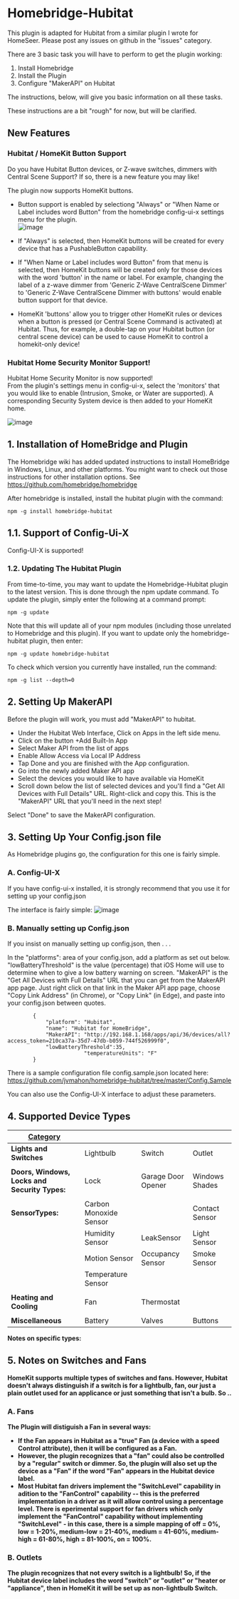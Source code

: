 # Homebridge-Hubitat
This plugin is adapted for Hubitat from a similar plugin I wrote for HomeSeer. Please post any issues on github in the "issues" category. 

There are 3 basic task you will have to perform to get the plugin working:
1. Install Homebridge
2. Install the Plugin
3. Configure "MakerAPI" on Hubitat

The instructions, below, will give you basic information on all these tasks.

These instructions are a bit "rough" for now, but will be clarified.

## New Features
### Hubitat / HomeKit Button Support

Do you have Hubitat Button devices, or Z-wave switches, dimmers with Central Scene Support? If so, there is a new feature you may like!

The plugin now supports HomeKit buttons. 
* Button support is enabled by selectiong "Always" or "When Name or Label includes word Button" from the homebridge config-ui-x settings menu for the plugin.  
![image](https://user-images.githubusercontent.com/15061942/110207669-0f5bec80-7e53-11eb-96ca-a0d8cc1d6d26.png)

* If "Always" is selected, then HomeKit buttons will be created for every device that has a PushableButton capability.  
* If "When Name or Label includes word Button" from that menu is selected, then HomeKit buttons will be created only for those devices with the word 'button' in the name or label. For example, changing the label of a z-wave dimmer from 'Generic Z-Wave CentralScene Dimmer' to 'Generic Z-Wave CentralScene Dimmer with buttons' would enable button support for that device. 
* HomeKit 'buttons' allow you to trigger other HomeKit rules or devices when a button is pressed (or Central Scene Command is activated) at Hubitat. Thus, for example, a double-tap on your Hubitat button (or central scene device) can be used to cause HomeKit to control a homekit-only device!

### Hubitat Home Security Monitor Support!
Hubitat Home Security Monitor is now supported!  
From the plugin's settings menu in config-ui-x, select the 'monitors' that you would like to enable (Intrusion, Smoke, or Water are supported). A corresponding Security System device is then added to your HomeKit home.

![image](https://user-images.githubusercontent.com/15061942/110207656-f8b59580-7e52-11eb-858e-08221b6724a2.png)


## 1. Installation of HomeBridge and Plugin

The Homebridge wiki has added updated instructions to install HomeBridge in Windows, Linux, and other platforms. You might want to check out those instructions for other installation options. See https://github.com/homebridge/homebridge

After homebridge is installed, install the hubitat plugin with the command:
`````
npm -g install homebridge-hubitat
`````

## 1.1. Support of Config-Ui-X
Config-UI-X is supported!


### 1.2. Updating The Hubitat Plugin
From time-to-time, you may want to update the Homebridge-Hubitat plugin to the latest version. This is done through the npm update command. To update the plugin, simply enter the following at a command prompt:
`````
npm -g update
`````
Note that this will update all of your npm modules (including those unrelated to Homebridge and this plugin). If you want to update only the homebridge-hubitat plugin, then enter:
`````
npm -g update homebridge-hubitat
`````

To check which version you currently have installed, run the command:
`````
npm -g list --depth=0
`````

## 2. Setting Up MakerAPI

Before the plugin will work, you must add "MakerAPI" to hubitat.

* Under the Hubitat Web Interface, Click on Apps in the left side menu.
* Click on the button +Add Built-In App
* Select Maker API from the list of apps
* Enable Allow Access via Local IP Address
* Tap Done and you are finished with the App configuration.
* Go into the newly added Maker API app
* Select the devices you would like to have available via HomeKit
* Scroll down below the list of selected devices and you'll find a "Get All Devices with Full Details" URL. Right-click and copy this. This is the "MakerAPI" URL that you'll need in the next step!

Select "Done" to save the MakerAPI configuration.

## 3. Setting Up Your Config.json file

As Homebridge plugins go, the configuration for this one is fairly simple. 

### A. Config-UI-X
If you have config-ui-x installed, it is strongly recommend that you use it for setting up your config.json

The interface is fairly simple:
![image](https://user-images.githubusercontent.com/15061942/110207755-a88b0300-7e53-11eb-87e7-7862f74f9093.png)


### B. Manually setting up Config.json

If you insist on manually setting up config.json, then . . .

In the "platforms": area of your config.json, add a platform as set out below.
"lowBatteryThreshold" is the value (percentage) that iOS Home will use to determine when to give a low battery warning on screen.
"MakerAPI" is the "Get All Devices with Full Details" URL that you can get from the MakerAPI app page. Just right click on that link in the Maker API app page, choose "Copy Link Address" (in Chrome), or "Copy Link" (in Edge), and paste into your config.json between quotes. 


`````
		{
			"platform": "Hubitat",              
			"name": "Hubitat for HomeBridge", 
			"MakerAPI": "http://192.168.1.168/apps/api/36/devices/all?access_token=210ca37a-35d7-47db-b059-744f526999f0",
			"lowBatteryThreshold":35,
                        "temperatureUnits": "F"
		}
`````
There is a sample configuration file config.sample.json located here: https://github.com/jvmahon/homebridge-hubitat/tree/master/Config.Sample

You can also use the Config-UI-X interface to adjust these parameters.

## 4. Supported Device Types

| <u>Category                                  	|                      	|                     	|                  	|
|-------------------------------------------	|----------------------	|---------------------	|------------------	|
| <b>Lights and Switches                       	| Lightbulb            	| Switch              	| Outlet           	|
| | | |
| <b>Doors, Windows, Locks and Security Types: 	| Lock                 	| Garage Door Opener                 	|  Windows Shades	|
| | | |
| <b>SensorTypes:                              	| Carbon Monoxide Sensor 	|  	| Contact Sensor    	|
|                                           	| Humidity Sensor       	| LeakSensor          	| Light Sensor      	|
|                                           	| Motion Sensor         	| Occupancy Sensor     	| Smoke Sensor      	|
|                                           	| Temperature Sensor     |                     	|                  	|
| | | |
| <b>Heating and Cooling                       	| Fan            	|   Thermostat  	|                  	|
| | | |
| <b>Miscellaneous                             	|  Battery             	|    Valves                 	|     Buttons            	|

<b>Notes on specific types:


## 5. Notes on Switches and Fans

HomeKit supports multiple types of switches and fans. However, Hubitat doesn't always distinguish if a switch is for a lightbulb, fan, our just a plain outlet used for an applicance or just something that isn't a bulb. So ..

### A. Fans

The Plugin will distiguish a Fan in several ways:

* If the Fan appears in Hubitat as a "true" Fan (a device with a speed Control attribute), then it will be configured as a Fan.
* However, the plugin recognizes that a "fan" could also be controlled by a "regular" switch or dimmer. So, the plugin will also set up the device as a "Fan" if the word "Fan" appears in the Hubitat device label.
* Most Hubitat fan drivers implement the "SwitchLevel" capability in adition to the "FanControl" capability -- this is the preferred implementation in a driver as it will allow control using a percentage level. There is eperimental support for fan drivers which only implement the "FanControl" capability without implementing "SwitchLevel" - in this case, there is a simple mapping of off = 0%, low = 1-20%, medium-low = 21-40%, medium = 41-60%, medium-high = 61-80%, high = 81-100%, on = 100%.

### B. Outlets

The plugin recognizes that not every switch is a lightbulb!  So, if the Hubitat device label includes the word "switch" or "outlet" or "heater or "appliance", then in HomeKit it will be set up as non-lightbulb Switch.

